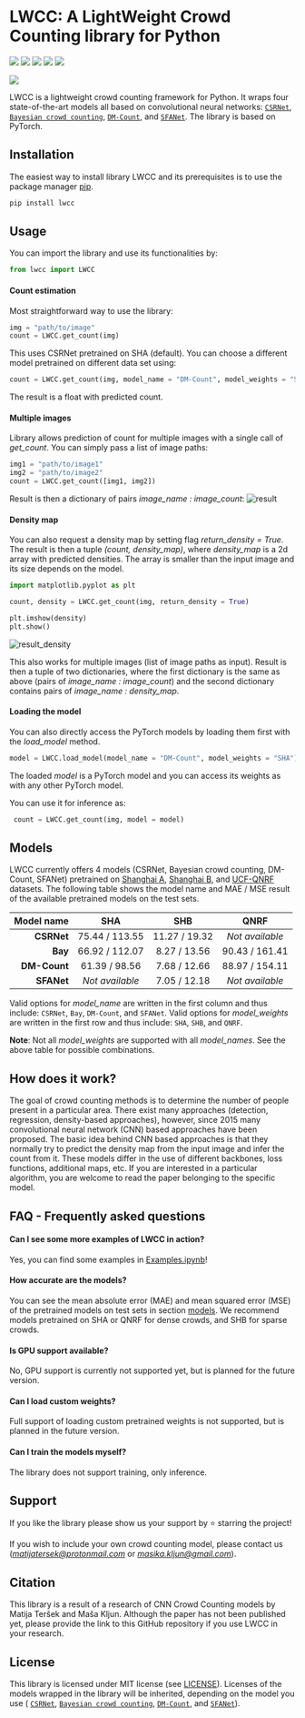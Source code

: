# LWCC: A LightWeight Crowd Counting library for Python

![](https://img.shields.io/badge/state-of%20the%20art-orange) ![](https://img.shields.io/github/license/tersekmatija/lwcc?label=license)  [![](https://pepy.tech/badge/lwcc)](https://pepy.tech/project/lwcc) ![](https://img.shields.io/github/stars/tersekmatija/lwcc) ![](https://img.shields.io/pypi/v/lwcc?color=pink)

![](https://raw.githubusercontent.com/tersekmatija/lwcc/master/imgs/lwcc_header_gif.gif)


LWCC is a lightweight crowd counting framework for Python. It wraps four state-of-the-art models all based on convolutional neural networks: [`CSRNet`](https://github.com/leeyeehoo/CSRNet-pytorch), [`Bayesian crowd counting`](https://github.com/ZhihengCV/Bayesian-Crowd-Counting), [`DM-Count`](https://github.com/cvlab-stonybrook/DM-Count), and [`SFANet`](https://github.com/pxq0312/SFANet-crowd-counting). The library is based on PyTorch.

## Installation

The easiest way to install library LWCC and its prerequisites is to use the package manager [pip](https://pip.pypa.io/en/stable/). 

```python
pip install lwcc
```

## Usage
You can import the library and use its functionalities by:

```python
from lwcc import LWCC
```
#### Count estimation
Most straightforward way to use the library:
```python
img = "path/to/image"
count = LWCC.get_count(img)
```
This uses CSRNet pretrained on SHA (default). You can choose a different model pretrained on different data set using:
```python
count = LWCC.get_count(img, model_name = "DM-Count", model_weights = "SHB")
```
The result is a float with predicted count.

#### Multiple images
Library allows prediction of count for multiple images with a single call of *get_count*.
You can simply pass a list of image paths:

```python
img1 = "path/to/image1"
img2 = "path/to/image2"
count = LWCC.get_count([img1, img2])
```

Result is then a dictionary of pairs *image_name : image_count*:
![result](https://raw.githubusercontent.com/tersekmatija/lwcc/master/imgs/result.png)

#### Density map
You can also request a density map by setting flag *return_density = True*. The result is then a tuple *(count, density_map)*, where *density_map* is a 2d array with predicted densities. The array is smaller than the input image and its size depends on the model. 

```python
import matplotlib.pyplot as plt

count, density = LWCC.get_count(img, return_density = True)

plt.imshow(density)
plt.show()
```
![result_density](https://raw.githubusercontent.com/tersekmatija/lwcc/master/imgs/result_density.png)

This also works for multiple images (list of image paths as input). Result is then a tuple of two dictionaries, where the first dictionary is the same as above (pairs of *image_name : image_count*) and the second dictionary contains pairs of *image_name : density_map*.

#### Loading the model
You can also directly access the PyTorch models by loading them first with the *load_model* method. 
```python
model = LWCC.load_model(model_name = "DM-Count", model_weights = "SHA")
```
The loaded *model* is a PyTorch model and you can access its weights as with any other PyTorch model.

You can use it for inference as: 
```python
 count = LWCC.get_count(img, model = model)
```

## Models

LWCC currently offers 4 models (CSRNet, Bayesian crowd counting, DM-Count, SFANet) pretrained on [Shanghai A](https://ieeexplore.ieee.org/document/7780439), [Shanghai B](https://ieeexplore.ieee.org/document/7780439), and [UCF-QNRF](https://www.crcv.ucf.edu/data/ucf-qnrf/) datasets. The following table shows the model name and MAE / MSE result of the available pretrained models on the test sets. 

|   Model name |      SHA       |      SHB      |      QNRF       |
| -----------: | :------------: | :-----------: | :-------------: |
|   **CSRNet** | 75.44 / 113.55 | 11.27 / 19.32 | *Not available* |
|      **Bay** | 66.92 / 112.07 | 8.27 / 13.56  | 90.43 / 161.41  |
| **DM-Count** | 61.39 / 98.56  | 7.68 / 12.66  | 88.97 / 154.11  |
|   **SFANet** |*Not available* | 7.05 / 12.18  | *Not available* |

Valid options for *model_name* are written in the first column and thus include: `CSRNet`, `Bay`, `DM-Count`, and `SFANet`.
Valid options for *model_weights* are written in the first row and thus include: `SHA`, `SHB`,  and `QNRF`.

**Note**: Not all *model_weights* are supported with all *model_names*. See the above table for possible combinations.


## How does it work?
The goal of crowd counting methods is to determine the number of people present in a particular area. There exist many approaches (detection, regression, density-based approaches), however, since 2015 many convolutional neural network (CNN) based approaches have been proposed. The basic idea behind CNN based approaches is that they normally try to predict the density map from the input image and infer the count from it. These models differ in the use of different backbones, loss functions, additional maps, etc. If you are interested in a particular algorithm, you are welcome to read the paper belonging to the specific model.

## FAQ - Frequently asked questions

#### Can I see some more examples of LWCC in action?
Yes, you can find some examples in [Examples.ipynb](https://github.com/tersekmatija/lwcc/blob/master/tests/Examples.ipynb)!

#### How accurate are the models?

You can see the mean absolute error (MAE) and mean squared error (MSE) of the pretrained models on test sets in section [models](#models). We recommend models pretrained on SHA or QNRF for dense crowds, and SHB for sparse crowds.

#### Is GPU support available?
No, GPU support is currently not supported yet, but is planned for the future version.

#### Can I load custom weights?
Full support of loading custom pretrained weights is not supported, but is planned in the future version.

#### Can I train the models myself?
The library does not support training, only inference.

## Support
If you like the library please show us your support by ⭐️ starring the project!

If you wish to include your own crowd counting model, please contact us (*matijatersek@protonmail.com* or *masika.kljun@gmail.com*).

## Citation
This library is a result of a research of CNN Crowd Counting models by Matija Teršek and Maša Kljun. Although the paper has not been published yet, please provide the link to this GitHub repository if you use LWCC in your research.

## License
This library is licensed under MIT license (see [LICENSE](https://github.com/tersekmatija/lwcc/blob/master/LICENSE)). Licenses of the models wrapped in the library will be inherited, depending on the model you use ( [`CSRNet`](https://github.com/leeyeehoo/CSRNet-pytorch), [`Bayesian crowd counting`](https://github.com/ZhihengCV/Bayesian-Crowd-Counting), [`DM-Count`](https://github.com/cvlab-stonybrook/DM-Count), and [`SFANet`](https://github.com/pxq0312/SFANet-crowd-counting)).


